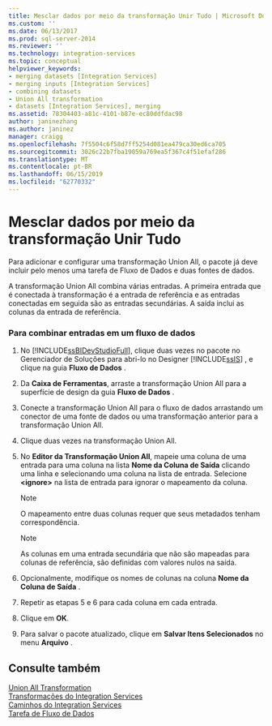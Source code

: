 ```yaml
---
title: Mesclar dados por meio da transformação Unir Tudo | Microsoft Docs
ms.custom: ''
ms.date: 06/13/2017
ms.prod: sql-server-2014
ms.reviewer: ''
ms.technology: integration-services
ms.topic: conceptual
helpviewer_keywords:
- merging datasets [Integration Services]
- merging inputs [Integration Services]
- combining datasets
- Union All transformation
- datasets [Integration Services], merging
ms.assetid: 78304403-a81c-4101-b87e-ec80ddfdac98
author: janinezhang
ms.author: janinez
manager: craigg
ms.openlocfilehash: 7f5504c6f58d7ff5254d081ea479ca30ed6ca705
ms.sourcegitcommit: 3026c22b7fba19059a769ea5f367c4f51efaf286
ms.translationtype: MT
ms.contentlocale: pt-BR
ms.lasthandoff: 06/15/2019
ms.locfileid: "62770332"
---
```

# <a name="merge-data-by-using-the-union-all-transformation"></a>Mesclar dados por meio da transformação Unir Tudo
  Para adicionar e configurar uma transformação Union All, o pacote já deve incluir pelo menos uma tarefa de Fluxo de Dados e duas fontes de dados.  
  
 A transformação Union All combina várias entradas. A primeira entrada que é conectada à transformação é a entrada de referência e as entradas conectadas em seguida são as entradas secundárias. A saída inclui as colunas da entrada de referência.  
  
### <a name="to-combine-inputs-in-a-data-flow"></a>Para combinar entradas em um fluxo de dados  
  
1.  No [!INCLUDE[ssBIDevStudioFull](../../../includes/ssbidevstudiofull-md.md)], clique duas vezes no pacote no Gerenciador de Soluções para abri-lo no Designer [!INCLUDE[ssIS](../../../includes/ssis-md.md)] , e clique na guia **Fluxo de Dados** .  
  
2.  Da **Caixa de Ferramentas**, arraste a transformação Union All para a superfície de design da guia **Fluxo de Dados** .  
  
3.  Conecte a transformação Union All para o fluxo de dados arrastando um conector de uma fonte de dados ou uma transformação anterior para a transformação Union All.  
  
4.  Clique duas vezes na transformação Union All.  
  
5.  No **Editor da Transformação Union All**, mapeie uma coluna de uma entrada para uma coluna na lista **Nome da Coluna de Saída** clicando uma linha e selecionando uma coluna na lista de entrada. Selecione **\<ignore>** na lista de entrada para ignorar o mapeamento da coluna.  
  
    > [!NOTE]  
    >  O mapeamento entre duas colunas requer que seus metadados tenham correspondência.  
  
    > [!NOTE]  
    >  As colunas em uma entrada secundária que não são mapeadas para colunas de referência, são definidas com valores nulos na saída.  
  
6.  Opcionalmente, modifique os nomes de colunas na coluna **Nome da Coluna de Saída** .  
  
7.  Repetir as etapas 5 e 6 para cada coluna em cada entrada.  
  
8.  Clique em **OK**.  
  
9. Para salvar o pacote atualizado, clique em **Salvar Itens Selecionados** no menu **Arquivo** .  
  
## <a name="see-also"></a>Consulte também  
 [Union All Transformation](union-all-transformation.md)   
 [Transformações do Integration Services](integration-services-transformations.md)   
 [Caminhos do Integration Services](../integration-services-paths.md)   
 [Tarefa de Fluxo de Dados](../../control-flow/data-flow-task.md)  
  
  
